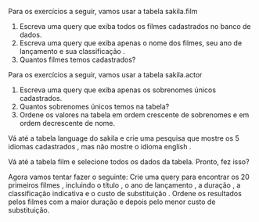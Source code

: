 Para os exercícios a seguir, vamos usar a tabela sakila.film
1. Escreva uma query que exiba todos os filmes cadastrados no banco de dados.
2. Escreva uma query que exiba apenas o nome dos filmes, seu ano de lançamento e sua classificação .
3. Quantos filmes temos cadastrados?

Para os exercícios a seguir, vamos usar a tabela sakila.actor
1. Escreva uma query que exiba apenas os sobrenomes únicos cadastrados.
2. Quantos sobrenomes únicos temos na tabela?
3. Ordene os valores na tabela em ordem crescente de sobrenomes e em ordem decrescente de nome.

Vá até a tabela language do sakila e crie uma pesquisa que mostre os 5 idiomas cadastrados , mas não mostre o idioma english .

Vá até a tabela film e selecione todos os dados da tabela. Pronto, fez isso?

Agora vamos tentar fazer o seguinte: Crie uma query para encontrar os 20 primeiros filmes , incluindo o título , o ano de lançamento , a duração , a classificação indicativa e o custo de substituição . Ordene os resultados pelos filmes com a maior duração e depois pelo menor custo de substituição.